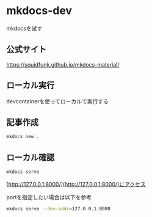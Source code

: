 # mkdocs-dev
mkdocsを試す

## 公式サイト
https://squidfunk.github.io/mkdocs-material/

## ローカル実行
devcontainerを使ってローカルで実行する

## 記事作成
```bash
mkdocs new .
```

## ローカル確認
```bash
mkdocs serve
```

[http://127.0.0.1:8000/](http://127.0.0.1:8000/)にアクセス

portを指定したい場合は以下を参考
```bash
mkdocs serve --dev-addr=127.0.0.1:8080
```


